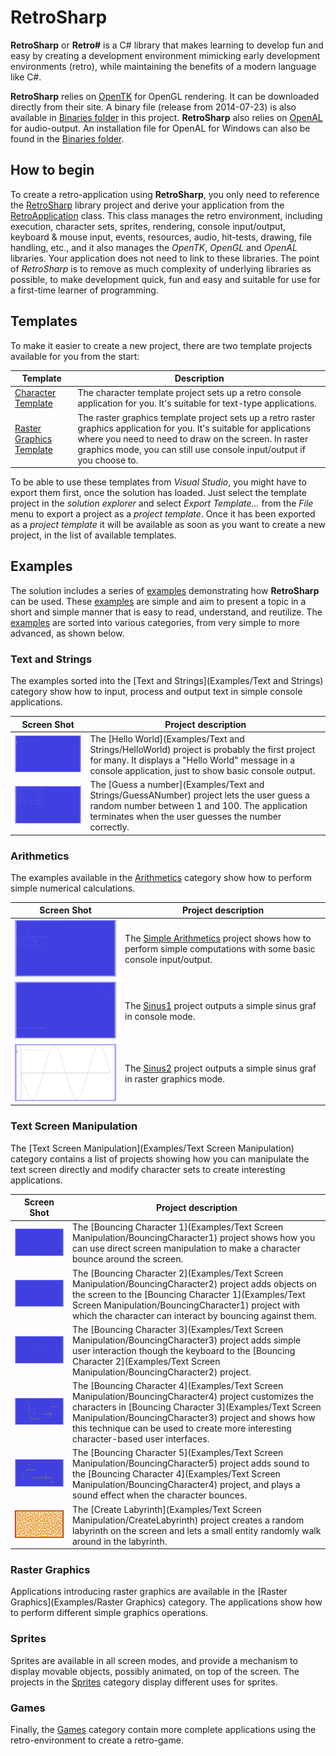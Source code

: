 # RetroSharp

**RetroSharp** or **Retro#** is a C# library that makes learning to develop fun and easy by creating a development 
environment mimicking early development environments (retro), while maintaining the benefits of a modern language
like C#.

**RetroSharp** relies on [OpenTK](http://www.opentk.com/) for OpenGL rendering. It can be downloaded directly from
their site. A binary file (release from 2014-07-23) is also available in [Binaries folder](Binaries/OpenTK/Release) in this project. 
**RetroSharp** also relies on [OpenAL](https://www.openal.org/) for audio-output. An installation file for OpenAL
for Windows can also be found in the [Binaries folder](Binaries/OpenAL).

## How to begin

To create a retro-application using **RetroSharp**, you only need to reference the [RetroSharp](RetroSharp) library project and
derive your application from the [RetroApplication](RetroSharp/RetroApplication.cs) class. This class manages the retro environment,
including execution, character sets, sprites, rendering, console input/output, keyboard & mouse input, events, resources, audio,
hit-tests, drawing, file handling, etc., and it also manages the *OpenTK*, *OpenGL* and *OpenAL* libraries. Your application does 
not need to link to these libraries. The point of *RetroSharp* is to remove as much complexity of underlying libraries as 
possible, to make development quick, fun and easy and suitable for use for a first-time learner of programming.

## Templates

To make it easier to create a new project, there are two template projects available for you from the start:

| Template | Description |
|----------|-------------|
| [Character Template](Examples/CharacterTemplate) | The character template project sets up a retro console application for you. It's suitable for text-type applications. |
| [Raster Graphics Template](Examples/RasterGraphicsTemplate) | The raster graphics template project sets up a retro raster graphics application for you. It's suitable for applications where you need to need to draw on the screen. In raster graphics mode, you can still use console input/output if you choose to. |

To be able to use these templates from *Visual Studio*, you might have to export them first, once the solution has loaded.
Just select the template project in the *solution explorer* and select *Export Template...* from the *File* menu to export a
project as a *project template*. Once it has been exported as a *project template* it will be available as soon as you want to
create a new project, in the list of available templates.

## Examples

The solution includes a series of [examples](Examples) demonstrating how **RetroSharp** can be used. These [examples](Examples) 
are simple and aim to present a topic in a short and simple manner that is easy to read, understand, and reutilize. The 
[examples](Examples) are sorted into various categories, from very simple to more advanced, as shown below.

### Text and Strings

The examples sorted into the [Text and Strings](Examples/Text and Strings) category show how to input, process and output text in simple
console applications.

| Screen Shot | Project description |
|-------------|---------------------|
|![Hello World](Images/HelloWorld_20.png)| The [Hello World](Examples/Text and Strings/HelloWorld) project is probably the first project for many. It displays a "Hello World" message in a console application, just to show basic console output. |
|![Guess a number](Images/GuessANumber_20.png)| The [Guess a number](Examples/Text and Strings/GuessANumber) project lets the user guess a random number between 1 and 100. The application terminates when the user guesses the number correctly. |

### Arithmetics

The examples available in the [Arithmetics](Examples/Arithmetics) category show how to perform simple numerical calculations.

| Screen Shot | Project description |
|-------------|---------------------|
|![Simple Arithmetics](Images/SimpleArithmetics_20.png)| The [Simple Arithmetics](Examples/Arithmetics/SimpleArithmetics) project shows how to perform simple computations with some basic console input/output. |
|![Sinus1](Images/Sinus1_20.png)| The [Sinus1](Examples/Arithmetics/Sinus1) project outputs a simple sinus graf in console mode. |
|![Sinus2](Images/Sinus2_20.png)| The [Sinus2](Examples/Arithmetics/Sinus2) project outputs a simple sinus graf in raster graphics mode. |

### Text Screen Manipulation

The [Text Screen Manipulation](Examples/Text Screen Manipulation) category contains a list of projects showing how you can manipulate the text 
screen directly and modify character sets to create interesting applications.

| Screen Shot | Project description |
|-------------|---------------------|
|![Bouncing Character 1](Images/BouncingCharacter1_20.png)| The [Bouncing Character 1](Examples/Text Screen Manipulation/BouncingCharacter1) project shows how you can use direct screen manipulation to make a character bounce around the screen. |
|![Bouncing Character 2](Images/BouncingCharacter2_20.png)| The [Bouncing Character 2](Examples/Text Screen Manipulation/BouncingCharacter2) project adds objects on the screen to the [Bouncing Character 1](Examples/Text Screen Manipulation/BouncingCharacter1) project with which the character can interact by bouncing against them. |
|![Bouncing Character 3](Images/BouncingCharacter3_20.png)| The [Bouncing Character 3](Examples/Text Screen Manipulation/BouncingCharacter3) project adds simple user interaction though the keyboard to the [Bouncing Character 2](Examples/Text Screen Manipulation/BouncingCharacter2) project. |
|![Bouncing Character 4](Images/BouncingCharacter4_20.png)| The [Bouncing Character 4](Examples/Text Screen Manipulation/BouncingCharacter4) project customizes the characters in [Bouncing Character 3](Examples/Text Screen Manipulation/BouncingCharacter3) project and shows how this technique can be used to create more interesting character-based user interfaces. |
|![Bouncing Character 5](Images/BouncingCharacter5_20.png)| The [Bouncing Character 5](Examples/Text Screen Manipulation/BouncingCharacter5) project adds sound to the [Bouncing Character 4](Examples/Text Screen Manipulation/BouncingCharacter4) project, and plays a sound effect when the character bounces. |
|![Create Labyrinth](Images/CreateLabyrinth_20.png)| The [Create Labyrinth](Examples/Text Screen Manipulation/CreateLabyrinth) project creates a random labyrinth on the screen and lets a small entity randomly walk around in the labyrinth. |

### Raster Graphics

Applications introducing raster graphics are available in the [Raster Graphics](Examples/Raster Graphics) category. The applications show how
to perform different simple graphics operations.

### Sprites

Sprites are available in all screen modes, and provide a mechanism to display movable objects, possibly animated, on top of the screen. The
projects in the [Sprites](Examples/Sprites) category display different uses for sprites.

### Games

Finally, the [Games](Examples/Games) category contain more complete applications using the retro-environment to create a retro-game.